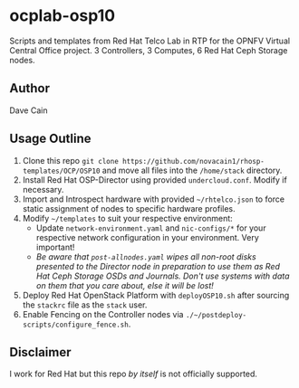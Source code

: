 # ocplab-osp10
Scripts and templates from Red Hat Telco Lab in RTP for the OPNFV Virtual Central Office project.  3 Controllers, 3 Computes, 6 Red Hat Ceph Storage nodes.

## Author
Dave Cain

## Usage Outline
1. Clone this repo `git clone https://github.com/novacain1/rhosp-templates/OCP/OSP10` and move all files into the `/home/stack` directory.
2. Install Red Hat OSP-Director using provided `undercloud.conf`.  Modify if necessary.
3. Import and Introspect hardware with provided `~/rhtelco.json` to force static assignment of nodes to specific hardware profiles.
4. Modify `~/templates` to suit your respective environment:
   * Update `network-environment.yaml` and `nic-configs/*` for your respective network configuration in your environment.  Very important!
   * *Be aware that `post-allnodes.yaml` wipes all non-root disks presented to the Director node in preparation to use them as Red Hat Ceph Storage OSDs and Journals.  Don't use systems with data on them that you care about, else it will be lost!*
5. Deploy Red Hat OpenStack Platform with `deployOSP10.sh` after sourcing the `stackrc` file as the `stack` user.
6. Enable Fencing on the Controller nodes via `./~/postdeploy-scripts/configure_fence.sh`.

## Disclaimer
I work for Red Hat but this repo _by itself_ is not officially supported.
